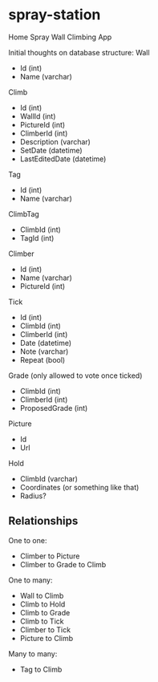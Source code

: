 # spray-station
Home Spray Wall Climbing App

Initial thoughts on database structure: 
Wall
- Id (int)
- Name (varchar)

Climb
- Id (int)
- WallId (int)
- PictureId (int)
- ClimberId (int)
- Description (varchar)
- SetDate (datetime)
- LastEditedDate (datetime)

Tag
- Id (int)
- Name (varchar)

ClimbTag
- ClimbId (int)
- TagId (int)

Climber
- Id (int)
- Name (varchar)
- PictureId (int)

Tick
- Id (int)
- ClimbId (int)
- ClimberId (int)
- Date (datetime)
- Note (varchar)
- Repeat (bool)

Grade (only allowed to vote once ticked)
- ClimbId (int)
- ClimberId (int)
- ProposedGrade (int)

Picture
- Id
- Url

Hold
- ClimbId (varchar)
- Coordinates (or something like that)
- Radius?

## Relationships
One to one:
- Climber to Picture
- Climber to Grade to Climb

One to many: 
- Wall to Climb
- Climb to Hold
- Climb to Grade
- Climb to Tick
- Climber to Tick
- Picture to Climb

Many to many: 
- Tag to Climb
